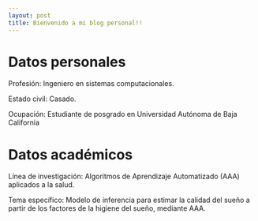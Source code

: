 ```yaml
---
layout: post
title: Bienvenido a mi blog personal!!
---
```



# Datos personales

Profesión: Ingeniero en sistemas computacionales.  

Estado civil: Casado.  

Ocupación: Estudiante de posgrado en Universidad Autónoma de Baja California

# Datos académicos
Línea de investigación: Algoritmos de Aprendizaje Automatizado (AAA) aplicados a la salud.
  
Tema específico: Modelo de inferencia para estimar la calidad del sueño a partir de los factores de la higiene del sueño, mediante AAA.
